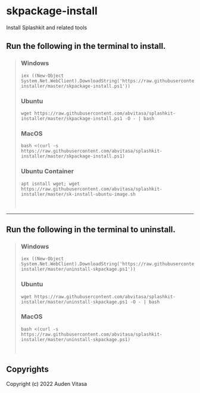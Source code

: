 # skpackage-install
Install Splashkit and related tools

## Run the following in the terminal to install.

>### Windows
>```
>iex ((New-Object System.Net.WebClient).DownloadString('https://raw.githubusercontent.com/abvitasa/splashkit-installer/master/skpackage-install.ps1'))
>```
>### Ubuntu
>```
>wget https://raw.githubusercontent.com/abvitasa/splashkit-installer/master/skpackage-install.ps1 -O - | bash
>```
>### MacOS
>```
>bash <(curl -s https://raw.githubusercontent.com/abvitasa/splashkit-installer/master/skpackage-install.ps1)
>```
>### Ubuntu Container
>```
>apt isntall wget; wget https://raw.githubusercontent.com/abvitasa/splashkit-installer/master/sk-install-ubuntu-image.sh
>```
> <br />
---

## Run the following in the terminal to uninstall.

>### Windows
>```
>iex ((New-Object System.Net.WebClient).DownloadString('https://raw.githubusercontent.com/abvitasa/splashkit-installer/master/uninstall-skpackage.ps1'))
>```
>### Ubuntu
>```
>wget https://raw.githubusercontent.com/abvitasa/splashkit-installer/master/uninstall-skpackage.ps1 -O - | bash
>```
>### MacOS
>```
>bash <(curl -s https://raw.githubusercontent.com/abvitasa/splashkit-installer/master/uninstall-skpackage.ps1)
>```
> <br />


## Copyrights
Copyright (c) 2022 Auden Vitasa
